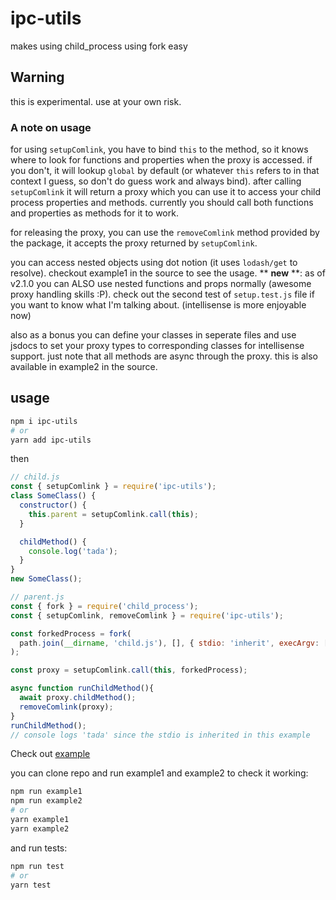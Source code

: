 # ipc-utils

makes using child_process using fork easy

## Warning

this is experimental. use at your own risk.

### A note on usage

for using `setupComlink`, you have to bind `this` to the method, so it knows where to look for functions and properties when the proxy is accessed. if you don't, it will lookup `global` by default (or whatever `this` refers to in that context I guess, so don't do guess work and always bind). after calling `setupComlink` it will return a proxy which you can use it to access your child process properties and methods. currently you should call both functions and properties as methods for it to work.

for releasing the proxy, you can use the `removeComlink` method provided by the package, it accepts the proxy returned by `setupComlink`.

you can access nested objects using dot notion (it uses `lodash/get` to resolve). checkout example1 in the source to see the usage. ** **new** **: as of v2.1.0 you can ALSO use nested functions and props normally (awesome proxy handling skills :P). check out the second test of `setup.test.js` file if you want to know what I'm talking about. (intellisense is more enjoyable now)

also as a bonus you can define your classes in seperate files and use jsdocs to set your proxy types to corresponding classes for intellisense support. just note that all methods are async through the proxy. this is also available in example2 in the source.

## usage

```bash
npm i ipc-utils
# or
yarn add ipc-utils
```

then

```js
// child.js
const { setupComlink } = require('ipc-utils');
class SomeClass() {
  constructor() {
    this.parent = setupComlink.call(this);
  }

  childMethod() {
    console.log('tada');
  }
}
new SomeClass();

// parent.js
const { fork } = require('child_process');
const { setupComlink, removeComlink } = require('ipc-utils');

const forkedProcess = fork(
  path.join(__dirname, 'child.js'), [], { stdio: 'inherit', execArgv: [] },
);

const proxy = setupComlink.call(this, forkedProcess);

async function runChildMethod(){
  await proxy.childMethod();
  removeComlink(proxy);
}
runChildMethod();
// console logs 'tada' since the stdio is inherited in this example


```

Check out [example](https://github.com/jd1378/ipc-utils/blob/master/examples/example1/)

you can clone repo and run example1 and example2 to check it working:

```bash
npm run example1
npm run example2
# or
yarn example1
yarn example2
```

and run tests:

```bash
npm run test
# or
yarn test
```
